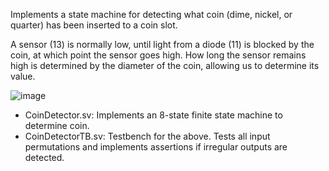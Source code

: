 Implements a state machine for detecting what coin (dime, nickel, or quarter) has been inserted to a coin slot.

A sensor (13) is normally low, until light from a diode (11) is blocked by the coin, at which point the sensor goes high. How long the sensor remains high is determined by the diameter of the coin, allowing us to determine its value.


![image](https://github.com/Blinerator/SystemVerilog-ECE324-/assets/107442543/26b77374-c48d-4827-b7c5-4530f90f4b2e)

- CoinDetector.sv: Implements an 8-state finite state machine to determine coin.
- CoinDetectorTB.sv: Testbench for the above. Tests all input permutations and implements assertions if irregular outputs are detected.
